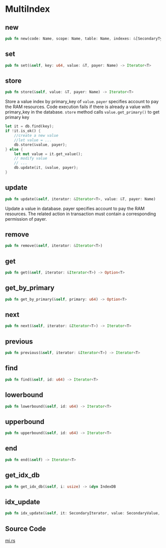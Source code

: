 # MultiIndex

## new

```rust
pub fn new(code: Name, scope: Name, table: Name, indexes: &[SecondaryType]) -> Self
```


## set

```rust
pub fn set(&self, key: u64, value: &T, payer: Name) -> Iterator<T>
```

## store

```rust
pub fn store(&self, value: &T, payer: Name) -> Iterator<T>
```

Store a value index by primary_key of `value`. `payer` specifies account to pay the RAM resources. Code execution fails if there is already a value with primary_key in the database. `store` method calls `value.get_primary()` to get primary key 

```rust
let it = db.find(key);
if !it.is_ok() {
    //create a new value
    //let value = ...
    db.store(&value, payer);
} else {
    let mut value = it.get_value();
    // modify value
    // ...
    db.update(it, &value, payer);
}
```

## update

```rust
pub fn update(&self, iterator: &Iterator<T>, value: &T, payer: Name)
```

Update a value in database. payer specifies account to pay the RAM resources. The related action in transaction must contain a corresponding permission of payer.

## remove

```rust
pub fn remove(&self, iterator: &Iterator<T>)
```

## get

```rust
pub fn get(&self, iterator: &Iterator<T>) -> Option<T>
```

## get_by_primary

```rust
pub fn get_by_primary(&self, primary: u64) -> Option<T>
```

## next

```rust
pub fn next(&self, iterator: &Iterator<T>) -> Iterator<T>
```

## previous

```rust
pub fn previous(&self, iterator: &Iterator<T>) -> Iterator<T>
```

## find

```rust
pub fn find(&self, id: u64) -> Iterator<T>
```

## lowerbound
```rust
pub fn lowerbound(&self, id: u64) -> Iterator<T>
```

## upperbound

```rust
pub fn upperbound(&self, id: u64) -> Iterator<T>
```

## end

```rust
pub fn end(&self) -> Iterator<T>
```

## get_idx_db

```rust
pub fn get_idx_db(&self, i: usize) -> &dyn IndexDB
```

## idx_update

```rust
pub fn idx_update(&self, it: SecondaryIterator, value: SecondaryValue, payer: Name)
```

## Source Code
[mi.rs](https://github.com/uuosio/rscdk/blob/main/crates/eosio-chain/src/mi.rs)
